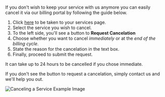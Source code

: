 If you don't wish to keep your service with us anymore you can easily cancel it via our billing portal by following the guide below.

1. Click [here](https://billing.hexanenetworks.com/clientarea.php?action=services) to be taken to your services page.
2. Select the service you wish to cancel.
3. To the left side, you'll see a button to **Request Cancelation**
4. Choose whether you want to cancel *immediately* or at the *end of the billing cycle*.
5. State the reason for the cancelation in the text box.
6. Finally, proceed to submit the request.

It can take up to 24 hours to be cancelled if you chose immediate.

If you don't see the button to request a cancelation, simply contact us and we'll help you out.

![Canceling a Service Example Image](https://help.hexanenetworks.com/assets/canceling-a-service.png)